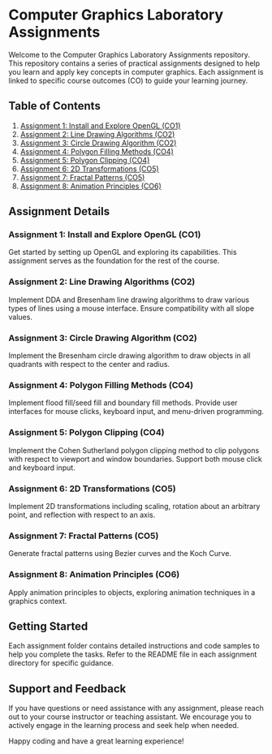 # Computer Graphics Laboratory Assignments

Welcome to the Computer Graphics Laboratory Assignments repository. This repository contains a series of practical assignments designed to help you learn and apply key concepts in computer graphics. Each assignment is linked to specific course outcomes (CO) to guide your learning journey.

## Table of Contents

1. [Assignment 1: Install and Explore OpenGL (CO1)](./Assignment_1)
2. [Assignment 2: Line Drawing Algorithms (CO2)](./Assignment_2)
3. [Assignment 3: Circle Drawing Algorithm (CO2)](./Assignment_3)
4. [Assignment 4: Polygon Filling Methods (CO4)](./Assignment_4)
5. [Assignment 5: Polygon Clipping (CO4)](./Assignment_5)
6. [Assignment 6: 2D Transformations (CO5)](./Assignment_6)
7. [Assignment 7: Fractal Patterns (CO5)](./Assignment_7)
8. [Assignment 8: Animation Principles (CO6)](./Assignment_8)

## Assignment Details

### Assignment 1: Install and Explore OpenGL (CO1)

Get started by setting up OpenGL and exploring its capabilities. This assignment serves as the foundation for the rest of the course.

### Assignment 2: Line Drawing Algorithms (CO2)

Implement DDA and Bresenham line drawing algorithms to draw various types of lines using a mouse interface. Ensure compatibility with all slope values.

### Assignment 3: Circle Drawing Algorithm (CO2)

Implement the Bresenham circle drawing algorithm to draw objects in all quadrants with respect to the center and radius.

### Assignment 4: Polygon Filling Methods (CO4)

Implement flood fill/seed fill and boundary fill methods. Provide user interfaces for mouse clicks, keyboard input, and menu-driven programming.

### Assignment 5: Polygon Clipping (CO4)

Implement the Cohen Sutherland polygon clipping method to clip polygons with respect to viewport and window boundaries. Support both mouse click and keyboard input.

### Assignment 6: 2D Transformations (CO5)

Implement 2D transformations including scaling, rotation about an arbitrary point, and reflection with respect to an axis.

### Assignment 7: Fractal Patterns (CO5)

Generate fractal patterns using Bezier curves and the Koch Curve.

### Assignment 8: Animation Principles (CO6)

Apply animation principles to objects, exploring animation techniques in a graphics context.

## Getting Started

Each assignment folder contains detailed instructions and code samples to help you complete the tasks. Refer to the README file in each assignment directory for specific guidance.

## Support and Feedback

If you have questions or need assistance with any assignment, please reach out to your course instructor or teaching assistant. We encourage you to actively engage in the learning process and seek help when needed.

Happy coding and have a great learning experience!

